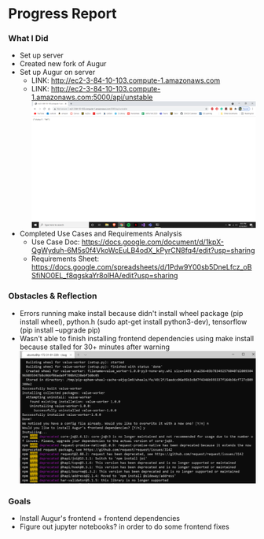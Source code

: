 # Progress Report

### What I Did
- Set up server
- Created new fork of Augur 
- Set up Augur on server
  - LINK: <http://ec2-3-84-10-103.compute-1.amazonaws.com>
  - LINK: <http://ec2-3-84-10-103.compute-1.amazonaws.com:5000/api/unstable>  
[![Augur Status Screenshot](/sprint1/img/AugurScreenshot.PNG)](<http://ec2-3-84-10-103.compute-1.amazonaws.com:5000/api/unstable>)
- Completed Use Cases and Requirements Analysis
  - Use Case Doc: <https://docs.google.com/document/d/1kpX-QgWyduh-6M5s0f4VkoWcEuLB4odX_kPyrCN8fq4/edit?usp=sharing>
  - Requirements Sheet: <https://docs.google.com/spreadsheets/d/1Pdw9Y00sb5DneLfcz_oBSfiNO0EL_f8qgskaYr8olHA/edit?usp=sharing>

### Obstacles & Reflection
- Errors running make install because didn't install wheel package (pip install wheel), python.h (sudo apt-get install python3-dev), tensorflow (pip install –upgrade pip)
- Wasn't able to finish installing frontend dependencies using make install because stalled for 30+ minutes after warning
![Augur Frontend Installation Stuck](/sprint1/img/AugurFrontendIssue.PNG)

### Goals
- Install Augur's frontend + frontend dependencies
- Figure out jupyter notebooks? in order to do some frontend fixes
